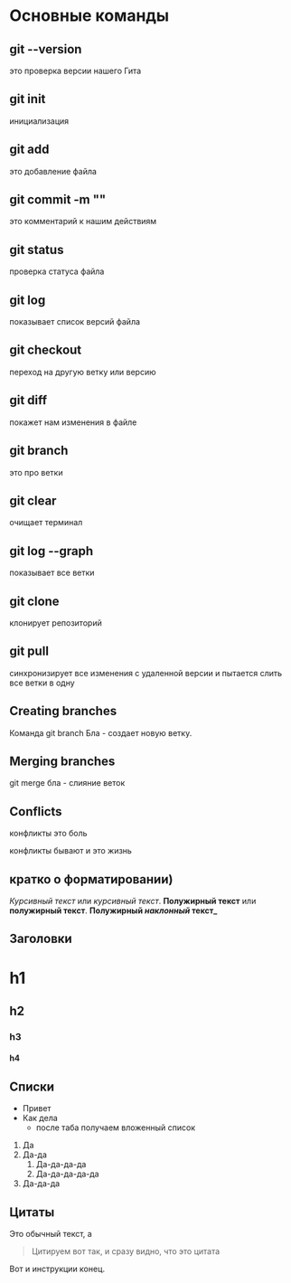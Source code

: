 # Основные команды

## git --version 
это проверка версии нашего Гита

## git init 
инициализация 

## git add 
это добавление файла

## git commit -m "" 
это комментарий к нашим действиям

## git status  
проверка статуса файла

## git log 
показывает список версий файла

## git checkout 
переход на другую ветку или версию

## git diff 
покажет нам изменения в файле

## git branch 
это про ветки

## git clear 
очищает терминал

## git log --graph  
показывает все ветки

## git clone 
клонирует репозиторий

## git pull 
синхронизирует все изменения с удаленной версии и пытается слить все ветки в одну

## Creating branches
Команда git branch Бла - создает новую ветку. 

## Merging branches
git merge бла - слияние веток

## Conflicts
конфликты это боль

конфликты бывают и это жизнь

## кратко о форматировании) 

*Курсивный текст* или _курсивный текст_.
**Полужирный текст** или __полужирный текст__.
**Полужирный _наклонный_ текст_**

## Заголовки

# h1
## h2
### h3
#### h4

## Списки 

* Привет
* Как дела
    * после таба получаем вложенный список

1. Да
1. Да-да
    1. Да-да-да-да
    1. Да-да-да-да-да
1. Да-да-да

## Цитаты

Это обычный текст, а
> Цитируем вот так, и сразу видно, что это цитата

Вот и инструкции конец.

